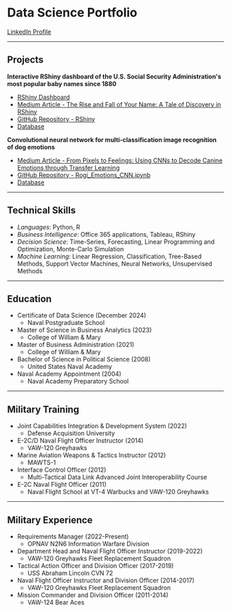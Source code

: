 # Data Science Portfolio

[LinkedIn Profile](https://www.linkedin.com/in/douglasrandrade/)

---

## Projects
**Interactive RShiny dashboard of the U.S. Social Security Administration's most popular baby names since 1880**
- [RShiny Dashboard](https://drandrade.shinyapps.io/RShiny/)
- [Medium Article - The Rise and Fall of Your Name: A Tale of Discovery in RShiny](https://medium.com/@doug.r.andrade/the-rise-and-fall-of-your-name-a-tale-of-discovery-in-rshiny-2a6787e612df)
- [GitHub Repository - RShiny](https://github.com/dougrandrade/US_Names_Analysis_Repo)
- [Database](https://www.ssa.gov/oact/babynames/names.zip)

**Convolutional neural network for multi-classification image recognition of dog emotions**
- [Medium Article - From Pixels to Feelings: Using CNNs to Decode Canine Emotions through Transfer Learning](https://medium.com/@doug.r.andrade/what-is-your-dog-feeling-f02e85b56edb)
- [GitHub Repository - Rogi_Emotions_CNN.ipynb](https://github.com/dougrandrade/Dog_Emotions_CNN_Repo)
- [Database](https://doi.org/10.34740/KAGGLE/DSV/8330954)

---

## Technical Skills
- *Languages*: Python, R
- *Business Intelligence*: Office 365 applications, Tableau, RShiny
- *Decision Science*: Time-Series, Forecasting, Linear Programming and Optimization, Monte-Carlo Simulation
- *Machine Learning*: Linear Regression, Classification, Tree-Based Methods, Support Vector Machines, Neural Networks, Unsupervised Methods

---
 
## Education
- Certificate of Data Science (December 2024)
  - Naval Postgraduate School
- Master of Science in Business Analytics (2023)
  - College of William & Mary
- Master of Business Administration (2021)
  - College of William & Mary
- Bachelor of Science in Political Science (2008)
  - United States Naval Academy
- Naval Academy Appointment (2004)
  - Naval Academy Preparatory School

---

## Military Training
- Joint Capabilities Integration & Development System (2022)
  - Defense Acquisition University
- E-2C/D Naval Flight Officer Instructor (2014)
  - VAW-120 Greyhawks
- Marine Aviation Weapons & Tactics Instructor (2012)
  - MAWTS-1
- Interface Control Officer (2012)
  - Multi-Tactical Data Link Advanced Joint Interoperability Course 
- E-2C Naval Flight Officer (2011)
  - Naval Flight School at VT-4 Warbucks and VAW-120 Greyhawks

---

## Military Experience
- Requirements Manager (2022-Present)
  - OPNAV N2N6 Information Warfare Division
- Department Head and Naval Flight Officer Instructor (2019-2022)
  - VAW-120 Greyhawks Fleet Replacement Squadron
- Tactical Action Officer and Division Officer (2017-2019)
  - USS Abraham Lincoln CVN 72
- Naval Flight Officer Instructor and Division Officer (2014-2017)
  - VAW-120 Greyhawks Fleet Replacement Squadron
- Mission Commander and Division Officer (2011-2014)
  - VAW-124 Bear Aces 
